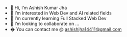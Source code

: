 - 👋 Hi, I’m Ashish Kumar Jha
- 👀 I’m interested in Web Dev and AI related fields
- 🌱 I’m currently learning Full Stacked Web Dev
- 💞️ I’m looking to collaborate on ...
- �  You can contact me @ ashishjha14411@gmail.com

<!---
Psycho2060/Psycho2060 is a ✨ special ✨ repository because its `README.md` (this file) appears on your GitHub profile.
You can click the Preview link to take a look at your changes.
--->
